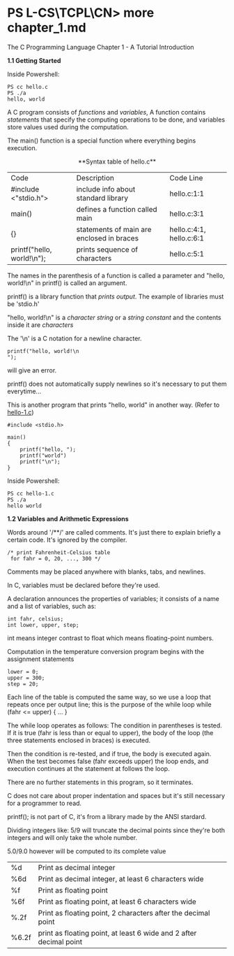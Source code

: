 PS L-CS\TCPL\CN\> more chapter_1.md
====

The C Programming Language Chapter 1 - A Tutorial Introduction

**1.1 Getting Started**

  Inside Powershell:
  
    PS cc hello.c
    PS ./a
    hello, world
    
  
  A C program consists of *functions* and *variables*, A function contains *statements* that specify the computing 
  operations to be done, and variables store values used during the computation.
  
  The main() function is a special function where everything begins execution.

  <p align='center'>**Syntax table of hello.c**</p>

  <table>
    <tr>
        <td>Code</td>
        <td>Description</td>
        <td>Code Line</td>
    </tr>
    <tr>
        <td>#include <"stdio.h"></td>
        <td>include info about standard library</td>
        <td>hello.c:1:1</td>
    </tr>
    <tr>
        <td>main()</td>
        <td>defines a function called main</td>
        <td>hello.c:3:1</td>
    </tr>
    <tr>
        <td>{}</td>
        <td>statements of main are enclosed in braces</td>
        <td>hello.c:4:1, hello.c:6:1</td>
    </tr>
    <tr>
        <td>printf("hello, world!\n");</td>
        <td>prints sequence of characters</td>
        <td>hello.c:5:1</td>
    </tr>
  </table>
  
  The names in the parenthesis of a function is called a parameter and "hello, world!\n" in printf() is called an 
  argument.

  printf() is a library function that *prints output*. The example of libraries must be 'stdio.h'
  
  "hello, world!\n" is a *character string* or a *string constant* and the contents inside it are *characters*
  
  The '\n' is a C notation for a newline character.
  
    printf("hello, world!\n
    ");
    
  will give an error.
  
  printf() does not automatically supply newlines so it's necessary to put them everytime...
  
  This is another program that prints "hello, world" in another way.
  (Refer to [hello-1.c](https://github.com/exilonblack/L-CS/blob/master/TCPL/CP/chapter_1/hello-1.c))
  
    #include <stdio.h>

    main()
    {
        printf("hello, ");
        printf("world")
        printf("\n");
    }
    
  Inside Powershell:
    
    PS cc hello-1.c
    PS ./a
    hello world
    
    
**1.2 Variables and Arithmetic Expressions**

  Words around '/**/' are called comments. It's just there to explain briefly a certain code. It's ignored by the 
  compiler.
 
    /* print Fahrenheit-Celsius table
     for fahr = 0, 20, ..., 300 */
 
  Comments may be placed anywhere with blanks, tabs, and newlines.
  
  In C, variables must be declared before they're used.

  A declaration announces the properties of variables; it consists of a name and a list of variables, such as:

    int fahr, celsius;
    int lower, upper, step;

  int means integer contrast to float which means floating-point numbers.
  
  Computation in the temperature conversion program begins with the assignment statements 
     
    lower = 0;
    upper = 300;
    step = 20;
    
  Each line of the table is computed the same way, so we use a loop that repeats once per output line; this is the 
  purpose of the while loop 
    while (fahr <= upper) {
    ...
    }
    
  The while loop operates as follows: The condition in parentheses is tested. If it is true (fahr is less than or equal 
  to upper), the body of the loop (the three statements enclosed in braces) is executed.
  
  Then the condition is re-tested, and if true, the body is executed again. When the test becomes false (fahr exceeds 
  upper) the loop ends, and execution continues at the statement at follows the loop.
  
  There are no further statements in this program, so it terminates. 

  C does not care about proper indentation and spaces but it's still necessary for a programmer to read.
  
  printf(); is not part of C, it's from a library made by the ANSI stardard.
  
  Dividing integers like: 5/9 will truncate the decimal points since they're both integers and will only take the whole 
  number.
  
  5.0/9.0 however will be computed to its complete value
  
  <table>
    <tr>
      <td>%d</td>
      <td>Print as decimal integer</td>
    </tr>
    <tr>
      <td>%6d</td>
      <td>Print as decimal integer, at least 6 characters wide</td>
    </tr>
    <tr>
      <td>%f</td>
      <td>Print as floating point</td>
    </tr>
    <tr>
      <td>%6f</td>
      <td>Print as floating point, at least 6 characters wide</td>
    </tr>
   <tr>
      <td>%.2f</td>
      <td>Print as floating point, 2 characters after the decimal point</td>
   </tr>
   <tr>
      <td>%6.2f</td>
      <td>print as floating point, at least 6 wide and 2 after decimal point</td>
    </tr>

